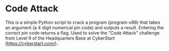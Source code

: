 # Code Attack
This is a simple Python script to crack a program (program-x86) that takes an argument (a 4 digit numerical pin code) and outputs a result. Entering the correct pin code returns a flag. Used to solve the "Code Attack" challenge from Level 9 of the Headquarters Base at CyberStart (https://cyberstart.com/).
